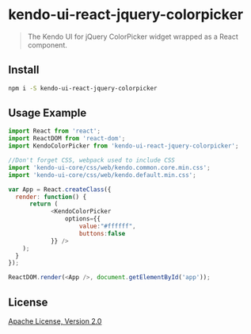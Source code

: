 # kendo-ui-react-jquery-colorpicker

> The Kendo UI for jQuery ColorPicker widget wrapped as a React component.

## Install

```bash
npm i -S kendo-ui-react-jquery-colorpicker
```

## Usage Example

```javascript
import React from 'react';
import ReactDOM from 'react-dom';
import KendoColorPicker from 'kendo-ui-react-jquery-colorpicker';

//Don't forget CSS, webpack used to include CSS
import 'kendo-ui-core/css/web/kendo.common.core.min.css';
import 'kendo-ui-core/css/web/kendo.default.min.css';

var App = React.createClass({
  render: function() {
	  return (
			<KendoColorPicker
				options={{
					value:"#ffffff",
					buttons:false
			}} />
  	);
  }
});

ReactDOM.render(<App />, document.getElementById('app'));
```

## License

[Apache License, Version 2.0](http://www.apache.org/licenses/LICENSE-2.0)
